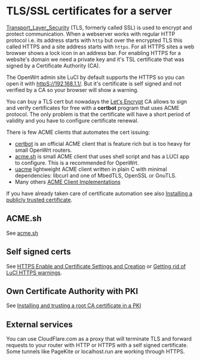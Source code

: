 # TLS/SSL certificates for a server

[Transport\_Layer\_Security](https://en.wikipedia.org/wiki/Transport_Layer_Security "https://en.wikipedia.org/wiki/Transport_Layer_Security") (TLS, formerly called SSL) is used to encrypt and protect communication. When a webserver works with regular HTTP protocol i.e. its address starts with `http` but over the encrypted TLS this called HTTPS and a site address starts with `https`. For all HTTPS sites a web browser shows a lock icon in an address bar. For enabling HTTPS for a website's domain we need a private key and it's TSL certificate that was signed by a Certificate Authority (CA).

The OpenWrt admin site LuCI by default supports the HTTPS so you can open it with [httpS://192.168.1.1/](https://192.168.1.1/ "https://192.168.1.1/"). But it's certificate is self signed and not verified by a CA so your browser will show a warning.

You can buy a TLS cert but nowadays the [Let's Encrypt](https://letsencrypt.org/how-it-works/ "https://letsencrypt.org/how-it-works/") CA allows to sign and verify certificates for free with a **certbot** program that uses ACME protocol. The only problem is that the certificate will have a short period of validity and you have to configure certificate renewal.

There is few ACME clients that automates the cert issuing:

- [certbot](https://certbot.eff.org/ "https://certbot.eff.org/") is an official ACME client that is feature rich but is too heavy for small OpenWrt routers.
- [acme.sh](https://github.com/acmesh-official/acme.sh "https://github.com/acmesh-official/acme.sh") is small ACME client that uses shell script and has a LUCI app to configure. This is a recommended for OpenWrt.
- [uacme](https://github.com/ndilieto/uacme "https://github.com/ndilieto/uacme") lightweight ACME client written in plain C with minimal dependencies: libcurl and one of MbedTLS, OpenSSL or GnuTLS.
- Many others [ACME Client Implementations](https://letsencrypt.org/docs/client-options/ "https://letsencrypt.org/docs/client-options/")

If you have already taken care of certificate automation see also [Installing a publicly trusted certificate](/docs/guide-user/luci/getting_rid_of_luci_https_certificate_warnings#option_ainstalling_a_publicly_trusted_certificate "docs:guide-user:luci:getting_rid_of_luci_https_certificate_warnings").

## ACME.sh

See [acme.sh](/docs/guide-user/services/tls/acmesh "docs:guide-user:services:tls:acmesh")

## Self signed certs

See [HTTPS Enable and Certificate Settings and Creation](/docs/guide-user/services/webserver/uhttpd#https_enable_and_certificate_settings_and_creation "docs:guide-user:services:webserver:uhttpd") or [Getting rid of LuCI HTTPS warnings](/docs/guide-user/luci/getting_rid_of_luci_https_certificate_warnings#option_bcreating_installing_trusting_a_self-signed_certificate "docs:guide-user:luci:getting_rid_of_luci_https_certificate_warnings").

## Own Certificate Authority with PKI

See [Installing and trusting a root CA certificate in a PKI](/docs/guide-user/services/tls/pki "docs:guide-user:services:tls:pki")

## External services

You can use CloudFlare.com as a proxy that will terminate TLS and forward requests to your router with HTTP or HTTPS with a self signed certificate. Some tunnels like PageKite or localhost.run are working through HTTPS.
